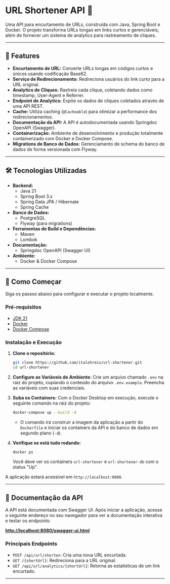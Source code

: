 # URL Shortener API 🔗

Uma API para encurtamento de URLs, construída com Java, Spring Boot e Docker. O projeto transforma URLs longas em links curtos e gerenciáveis, além de fornecer um sistema de analytics para rastreamento de cliques.

---

## 🚀 Features

* **Encurtamento de URL:** Converte URLs longas em códigos curtos e únicos usando codificação Base62.
* **Serviço de Redirecionamento:** Redireciona usuários do link curto para a URL original.
* **Analytics de Cliques:** Rastreia cada clique, coletando dados como timestamp, User-Agent e Referrer.
* **Endpoint de Analytics:** Expõe os dados de cliques coletados através de uma API REST.
* **Cache:** Utiliza caching (`@Cacheable`) para otimizar a performance dos redirecionamentos.
* **Documentação da API:** A API é autodocumentada usando Springdoc OpenAPI (Swagger).
* **Containerização:** Ambiente de desenvolvimento e produção totalmente containerizado com Docker e Docker Compose.
* **Migrations de Banco de Dados:** Gerenciamento de schema do banco de dados de forma versionada com Flyway.

---

## 🛠️ Tecnologias Utilizadas

* **Backend:**
    * Java 21
    * Spring Boot 3.x
    * Spring Data JPA / Hibernate
    * Spring Cache
* **Banco de Dados:**
    * PostgreSQL
    * Flyway (para migrations)
* **Ferramentas de Build e Dependências:**
    * Maven
    * Lombok
* **Documentação:**
    * Springdoc OpenAPI (Swagger UI)
* **Ambiente:**
    * Docker & Docker Compose

---

## 🏁 Como Começar

Siga os passos abaixo para configurar e executar o projeto localmente.

### Pré-requisitos

* [JDK 21](https://www.oracle.com/java/technologies/downloads/#java21)
* [Docker](https://www.docker.com/products/docker-desktop/)
* [Docker Compose](https://docs.docker.com/compose/install/)

### Instalação e Execução

1.  **Clone o repositório:**
    ```bash
    git clone https://github.com/italohreis/url-shortener.git
    cd url-shortener
    ```

2.  **Configure as Variáveis de Ambiente:**
    Crie um arquivo chamado `.env` na raiz do projeto, copiando o conteúdo do arquivo `.env.example`. Preencha as variáveis com suas credenciais.

3.  **Suba os Containers:**
    Com o Docker Desktop em execução, execute o seguinte comando na raiz do projeto:
    ```bash
    docker-compose up --build -d
    ```
    * O comando irá construir a imagem da aplicação a partir do `Dockerfile` e iniciar os containers da API e do banco de dados em segundo plano (`-d`).

4.  **Verifique se está tudo rodando:**
    ```bash
    docker ps
    ```
    Você deve ver os containers `url-shortener` e `url-shortener-db` com o status "Up".

A aplicação estará acessível em `http://localhost:8080`.

---

## 📖 Documentação da API

A API está documentada com Swagger UI. Após iniciar a aplicação, acesse o seguinte endereço no seu navegador para ver a documentação interativa e testar os endpoints:

**[http://localhost:8080/swagger-ui.html](http://localhost:8080/swagger-ui.html)**

### Principais Endpoints

* `POST /api/url/shorten`: Cria uma nova URL encurtada.
* `GET /{shortUrl}`: Redireciona para a URL original.
* `GET /api/url/analytics/{shortUrl}`: Retorna as estatísticas de um link encurtado.

---

